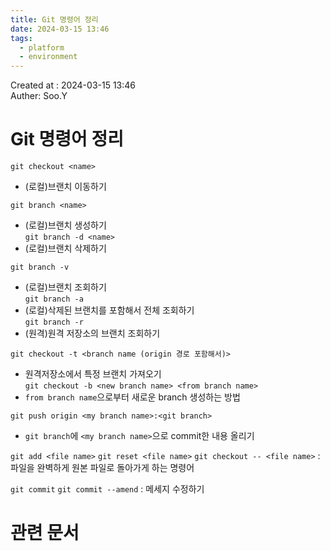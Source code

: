 ```yaml
---
title: Git 명령어 정리
date: 2024-03-15 13:46
tags:
  - platform
  - environment
---
```


Created at : 2024-03-15 13:46  
Auther: Soo.Y  

# Git 명령어 정리

`git checkout <name>`  
- (로컬)브랜치 이동하기  

`git branch <name>`
- (로컬)브랜치 생성하기  
`git branch -d <name>` 
- (로컬)브랜치 삭제하기  

`git branch -v` 
- (로컬)브랜치 조회하기  
`git branch -a` 
- (로컬)삭제된 브랜치를 포함해서 전체 조회하기  
`git branch -r` 
- (원격)원격 저장소의 브랜치 조회하기  

`git checkout -t <branch name (origin 경로 포함해서)>` 
- 원격저장소에서 특정 브랜치 가져오기  
`git checkout -b <new branch name> <from branch name>` 
- `from branch name`으로부터 새로운 branch 생성하는 방법    

`git push origin <my branch name>:<git branch>` 
- `git branch`에 `<my branch name>`으로 commit한 내용 올리기

`git add <file name>`
`git reset <file name>`
`git checkout -- <file name>` : 파일을 완벽하게 원본 파일로 돌아가게 하는 명령어

`git commit`
`git commit --amend` : 메세지 수정하기


# 관련 문서



